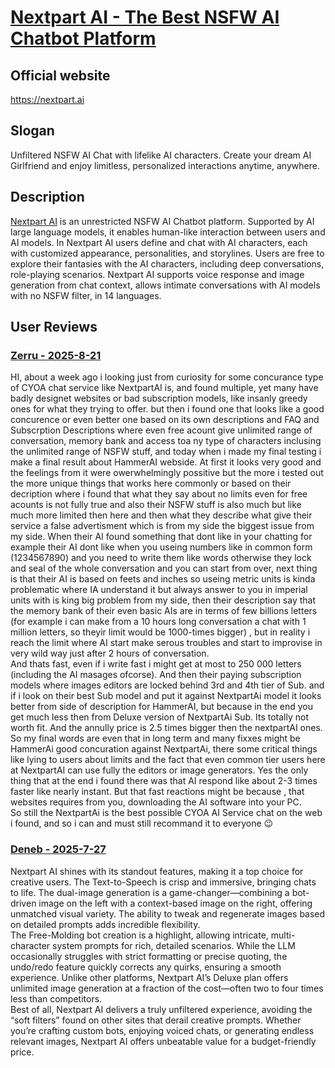 # [Nextpart AI - The Best NSFW AI Chatbot Platform](https://nextpart.ai)  
## Official website  
https://nextpart.ai  
## Slogan  
Unfiltered NSFW AI Chat with lifelike AI characters. Create your dream AI Girlfriend and enjoy limitless, personalized interactions anytime, anywhere.
## Description  
[Nextpart AI](https://nextpart.ai) is an unrestricted NSFW AI Chatbot platform. Supported by AI large language models, it enables human-like interaction between users and AI models. 
In Nextpart AI users define and chat with AI characters, each with customized appearance, personalities, and storylines. Users are free to explore their fantasies with the AI characters, including deep conversations, role-playing scenarios. 
Nextpart AI supports voice response and image generation from chat context, allows intimate conversations with AI models with no NSFW filter, in 14 languages.  
## User Reviews
### [Zerru - 2025-8-21](https://discord.com/channels/1189813796945010769/1194534896992006224/1407822409075003493)
HI, about a week ago i looking just from curiosity for some concurance type of CYOA chat service like NextpartAI is, and found multiple, yet many have badly designet websites or bad subscription models, like insanly greedy ones for what they trying to offer. but then i found one that looks like a good concurence or even better one based on its own descriptions and FAQ and Subscrption Descriptions where even free acount give unlimited range of conversation, memory bank and access toa ny type of characters inclusing the unlimited range of NSFW stuff, and today when i made my final testing i make a final result about HammerAI webside. At first it looks very good and the feelings from it were owerwhelmingly possitive but the more i tested out the more unique things that works here commonly or based on their decription where i found that what they say about no limits even for free acounts is not fully true and also their NSFW stuff is also much but like much more limited then here and then what they describe what give their service a false advertisment which is from my side the biggest issue from my side. When their AI found something that dont like in your chatting for example their AI dont like when you useing numbers like in common form (1234567890) and you need to write them like words otherwise they lock and seal of the whole conversation and you can start from over, next thing is that their AI is based on feets and inches so useing metric units is kinda problematic where IA understand it but always answer to you in imperial units with is king big problem from my side, then their description say that the memory bank of their even basic AIs are in terms of few billions letters (for example i can make from a 10 hours long conversation a chat with 1 million letters, so theyir limit would be 1000-times bigger) , but in reality i reach the limit where AI start make serous troubles and start to improvise in very wild way just after 2 hours of conversation.  
And thats fast, even if i write fast i might get at most to 250 000 letters (including the AI masages ofcorse). And then their paying subscription models where images editors are locked behind 3rd and 4th tier of Sub.  and if i look on their best Sub model and put it against NextpartAi model it looks better from side of description for HammerAI, but because in the end you get much less then from Deluxe version of NextpartAi Sub. Its totally not worth fit. And the annully price is 2.5 times bigger then the nextpartAI ones. So my final words are even that in long term and many fixxes might be HammerAi good concuration against NextpartAi, there some critical things like lying to users about limits and the fact that even common tier users here at NextpartAI can use fully the editors or image generators. Yes the only thing that at the end i found there was that AI respond like about 2-3 times faster like nearly instant. But that fast reactions might be because , that websites requires from you, downloading the AI software into your PC.  
So still the NextpartAi is the best possible CYOA AI Service chat on the web i found, and so i can and must still recommand it to everyone 😉  
### [Deneb - 2025-7-27](https://discord.com/channels/1189813796945010769/1194534896992006224/1399052497426972803)
Nextpart AI shines with its standout features, making it a top choice for creative users. The Text-to-Speech is crisp and immersive, bringing chats to life. The dual-image generation is a game-changer—combining a bot-driven image on the left with a context-based image on the right, offering unmatched visual variety. The ability to tweak and regenerate images based on detailed prompts adds incredible flexibility.  
The Free-Molding bot creation is a highlight, allowing intricate, multi-character system prompts for rich, detailed scenarios. While the LLM occasionally struggles with strict formatting or precise quoting, the undo/redo feature quickly corrects any quirks, ensuring a smooth experience. Unlike other platforms, Nextpart AI’s Deluxe plan offers unlimited image generation at a fraction of the cost—often two to four times less than competitors.  
Best of all, Nextpart AI delivers a truly unfiltered experience, avoiding the “soft filters” found on other sites that derail creative prompts. Whether you’re crafting custom bots, enjoying voiced chats, or generating endless relevant images, Nextpart AI offers unbeatable value for a budget-friendly price.  

